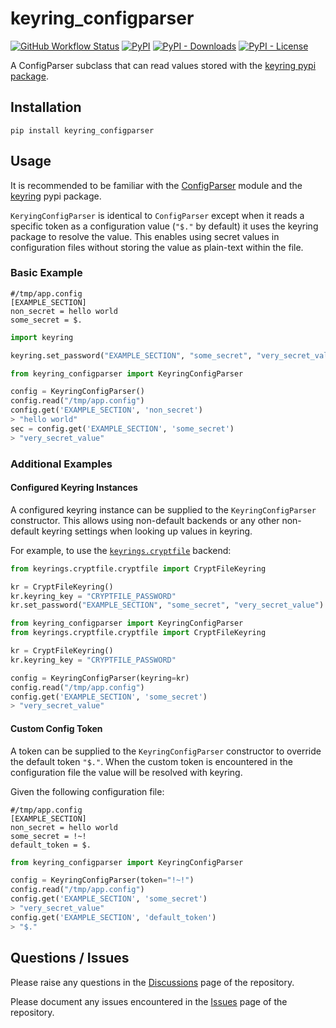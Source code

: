 # keyring_configparser

[![GitHub Workflow Status](https://img.shields.io/github/actions/workflow/status/LiamMahoney/keyring_configparser/python-package.yml)](https://github.com/LiamMahoney/keyring_configparser/actions/workflows/python-package.yml) [![PyPI](https://img.shields.io/pypi/v/keyring-configparser)](https://pypi.org/project/keyring-configparser/) [![PyPI - Downloads](https://img.shields.io/pypi/dm/keyring-configparser)](https://pypi.org/project/keyring-configparser/) [![PyPI - License](https://img.shields.io/pypi/l/keyring-configparser)](https://pypi.org/project/keyring-configparser/)

A ConfigParser subclass that can read values stored with the [keyring pypi package](https://pypi.org/project/keyring/).

## Installation

`pip install keyring_configparser`

## Usage

It is recommended to be familiar with the [ConfigParser](https://docs.python.org/3/library/configparser.html) module and the [keyring](https://pypi.org/project/keyring/) pypi package.

`KeryingConfigParser` is identical to `ConfigParser` except when it reads a specific token as a configuration value (`"$."` by default) it uses the keyring package to resolve the value. This enables using secret values in configuration files without storing the value as plain-text within the file.

### Basic Example

```
#/tmp/app.config
[EXAMPLE_SECTION]
non_secret = hello world
some_secret = $.
```

```python
import keyring

keyring.set_password("EXAMPLE_SECTION", "some_secret", "very_secret_value")
```

```python
from keyring_configparser import KeyringConfigParser

config = KeyringConfigParser()
config.read("/tmp/app.config")
config.get('EXAMPLE_SECTION', 'non_secret')
> "hello world"
sec = config.get('EXAMPLE_SECTION', 'some_secret')
> "very_secret_value"
```

### Additional Examples

#### Configured Keyring Instances

A configured keyring instance can be supplied to the `KeyringConfigParser` constructor. This allows using non-default backends or any other non-default keyring settings when looking up values in keyring.

For example, to use the [`keyrings.cryptfile`](https://pypi.org/project/keyrings.cryptfile/) backend:

```python
from keyrings.cryptfile.cryptfile import CryptFileKeyring

kr = CryptFileKeyring()
kr.keyring_key = "CRYPTFILE_PASSWORD"
kr.set_password("EXAMPLE_SECTION", "some_secret", "very_secret_value")
```

```python
from keyring_configparser import KeyringConfigParser
from keyrings.cryptfile.cryptfile import CryptFileKeyring

kr = CryptFileKeyring()
kr.keyring_key = "CRYPTFILE_PASSWORD"

config = KeyringConfigParser(keyring=kr)
config.read("/tmp/app.config")
config.get('EXAMPLE_SECTION', 'some_secret')
> "very_secret_value"
```

#### Custom Config Token

A token can be supplied to the `KeyringConfigParser` constructor to override the default token `"$."`. When the custom token is encountered in the configuration file the value will be resolved with keyring.

Given the following configuration file:

```
#/tmp/app.config
[EXAMPLE_SECTION]
non_secret = hello world
some_secret = !~!
default_token = $.
```

```python
from keyring_configparser import KeyringConfigParser

config = KeyringConfigParser(token="!~!")
config.read("/tmp/app.config")
config.get('EXAMPLE_SECTION', 'some_secret')
> "very_secret_value"
config.get('EXAMPLE_SECTION', 'default_token')
> "$."
```

## Questions / Issues

Please raise any questions in the [Discussions](https://github.com/LiamMahoney/keyring_configparser/discussions) page of the repository.

Please document any issues encountered in the [Issues](https://github.com/LiamMahoney/keyring_configparser/issues) page of the repository.